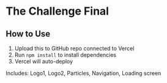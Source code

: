 # The Challenge Final

## How to Use
1. Upload this to GitHub repo connected to Vercel
2. Run `npm install` to install dependencies
3. Vercel will auto-deploy

Includes: Logo1, Logo2, Particles, Navigation, Loading screen
